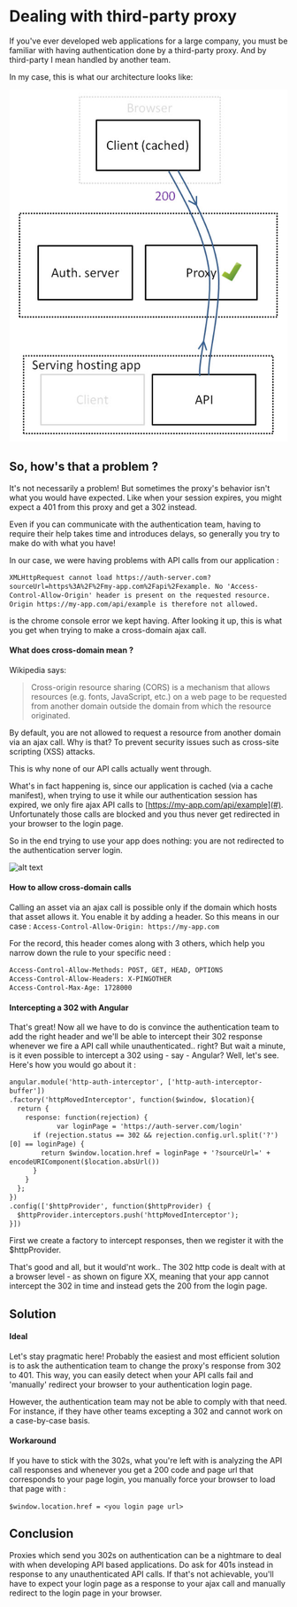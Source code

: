# Dealing with third-party proxy

If you've ever developed web applications for a large company, you must be familiar with having authentication done by a third-party proxy. And by third-party I mean handled by another team.

In my case, this is what our architecture looks like:

![alt text](schema-1.jpg "Logo Title Text 1")

## So, how's that a problem ?

It's not necessarily a problem! But sometimes the proxy's behavior isn't what you would have expected. Like when your session expires, you might expect a 401 from this proxy and get a 302 instead.

Even if you can communicate with the authentication team, having to require their help takes time and introduces delays, so generally you try to make do with what you have!

In our case, we were having problems with API calls from our application :

```
XMLHttpRequest cannot load https://auth-server.com?sourceUrl=https%3A%2F%2Fmy-app.com%2Fapi%2Fexample. No 'Access-Control-Allow-Origin' header is present on the requested resource. Origin https://my-app.com/api/example is therefore not allowed.
```
is the chrome console error we kept having. After looking it up, this is what you get when trying to make a cross-domain ajax call.


#### What does cross-domain mean ?

Wikipedia says:
> Cross-origin resource sharing (CORS) is a mechanism that allows resources (e.g. fonts, JavaScript, etc.) on a web page to be requested from another domain outside the domain from which the resource originated.

By default, you are not allowed to request a resource from another domain via an ajax call. Why is that? To prevent security issues such as cross-site scripting (XSS) attacks.

This is why none of our API calls actually went through.






What's in fact happening is, since our application is cached (via a cache manifest), when trying to use it while our authentication session has expired, we only fire ajax API calls to [https://my-app.com/api/example](#). Unfortunately those calls are blocked and you thus never get redirected in your browser to the login page.  

So in the end trying to use your app does nothing: you are not redirected to the authentication server login.

![alt text](http://media.giphy.com/media/lb95bHRxh1Ze0/giphy.gif "Fail")


#### How to allow cross-domain calls

Calling an asset via an ajax call is possible only if the domain which hosts that asset allows it. You enable it by adding a header. So this means in our case :
`Access-Control-Allow-Origin: https://my-app.com`

For the record, this header comes along with 3 others, which help you narrow down the rule to your specific need :

```
Access-Control-Allow-Methods: POST, GET, HEAD, OPTIONS
Access-Control-Allow-Headers: X-PINGOTHER
Access-Control-Max-Age: 1728000
```

#### Intercepting a 302 with Angular

That's great! Now all we have to do is convince the authentication team to add the right header and we'll be able to intercept their 302 response whenever we fire a API call while unauthenticated.. right? But wait a minute, is it even possible to intercept a 302 using - say -  Angular? Well, let's see. Here's how you would go about it :

```
angular.module('http-auth-interceptor', ['http-auth-interceptor-buffer'])
.factory('httpMovedInterceptor', function($window, $location){
  return {
    response: function(rejection) {
			var loginPage = 'https://auth-server.com/login'
      if (rejection.status == 302 && rejection.config.url.split('?')[0] == loginPage) {
        return $window.location.href = loginPage + '?sourceUrl=' + encodeURIComponent($location.absUrl())
      }
    }
  };
})
.config(['$httpProvider', function($httpProvider) {
  $httpProvider.interceptors.push('httpMovedInterceptor');
}])
```

First we create a factory to intercept responses, then we register it with the $httpProvider.

That's good and all, but it would'nt work.. The 302 http code is dealt with at a browser level - as shown on figure XX, meaning that your app cannot intercept the 302 in time and instead gets the 200 from the login page.


## Solution

#### Ideal

Let's stay pragmatic here! Probably the easiest and most efficient solution is to ask the authentication team to change the proxy's response from 302 to 401. This way, you can easily detect when your API calls fail and 'manually' redirect your browser to your authentication login page.

However, the authentication team may not be able to comply with that need. For instance, if they have other teams excepting a 302 and cannot work on a case-by-case basis.


#### Workaround

If you have to stick with the 302s, what you're left with is analyzing the API call responses and whenever you get a 200 code and page url that corresponds to your page login, you manually force your browser to load that page with :

`$window.location.href = <you login page url>`


## Conclusion

Proxies which send you 302s on authentication can be a nightmare to deal with when developing API based applications. Do ask for 401s instead in response to any unauthenticated API calls. If that's not achievable, you'll have to expect your login page as a response to your ajax call and manually redirect to the login page in your browser.
